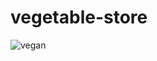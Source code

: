 # vegetable-store


![vegan](https://user-images.githubusercontent.com/55595605/103397007-4553bc00-4b04-11eb-9205-6e53384e3893.jpg)
